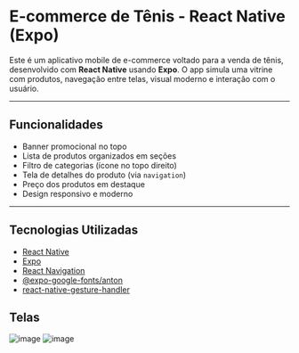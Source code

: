 #  E-commerce de Tênis - React Native (Expo)

Este é um aplicativo mobile de e-commerce voltado para a venda de tênis, desenvolvido com **React Native** usando **Expo**. O app simula uma vitrine com produtos, navegação entre telas, visual moderno e interação com o usuário.

---

##  Funcionalidades

-  Banner promocional no topo
-  Lista de produtos organizados em seções
-  Filtro de categorias (ícone no topo direito)
-  Tela de detalhes do produto (via `navigation`)
-  Preço dos produtos em destaque
-  Design responsivo e moderno

---

##  Tecnologias Utilizadas

- [React Native](https://reactnative.dev/)
- [Expo](https://expo.dev/)
- [React Navigation](https://reactnavigation.org/)
- [@expo-google-fonts/anton](https://github.com/expo/google-fonts)
- [react-native-gesture-handler](https://docs.swmansion.com/react-native-gesture-handler/)

## Telas
![image](https://github.com/user-attachments/assets/8067fa37-97f2-4ac1-97a1-4f98f9296a75)
![image](https://github.com/user-attachments/assets/f2d956ab-ddc5-4f2c-89a0-f7e5f58923d9)


